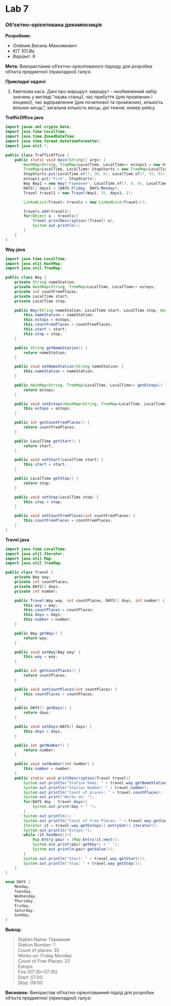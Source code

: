 # Lab 7
### Об’єктно-орієнтована декомпозиція
**Розробник:**
+ _Олійник Василь Максимович_
+ _КІТ 101.8а_
+ _Варіант: 9_

**Мета:** Використання об’єктно-орієнтованого підходу для розробки об’єкта предметної (прикладної) галузі.

***Прикладні задачі:***
1. Квиткова каса. Дані про маршрут: маршрут - необмежений набір значень у вигляді “назва станції, час прибуття (для проміжних і кінцевої), час відправлення (для початкової та проміжних), кількість вільних місць”; загальна кількість місць; дні тижня; номер рейсу.

__TrafficOffice.java__
```Java
import javax.xml.crypto.Data;
import java.time.LocalTime;
import java.time.ZonedDateTime;
import java.time.format.DateTimeFormatter;
import java.util.*;

public class TrafficOffice {
    public static void main(String[] args) {
        HashMap<String, TreeMap<LocalTime, LocalTime>> estops1 = new HashMap<String, TreeMap<LocalTime, LocalTime>>();
        TreeMap<LocalTime, LocalTime> StopStarts = new TreeMap<LocalTime, LocalTime>();
        StopStarts.put(LocalTime.of(7, 30, 0), LocalTime.of(7, 35, 0));
        estops1.put("Fire", StopStarts);
        Way Way1 = new Way("Германия", LocalTime.of(7, 0, 0), LocalTime.of(9, 0, 0), estops1, 20);
        DAYS[] days1 = {DAYS.Friday, DAYS.Monday};
        Travel travel1 = new Travel(Way1, 35, days1, 1);

        LinkedList<Travel> travels = new LinkedList<Travel>();

        travels.add(travel1);
        for(Object o : travels){
            Travel.printDescription((Travel) o);
            System.out.println();
        }
    }
}
```
__Way.java__
```Java
import java.time.LocalTime;
import java.util.HashMap;
import java.util.TreeMap;

public class Way {
    private String nameStation;
    private HashMap<String, TreeMap<LocalTime, LocalTime>> estops;
    private int countFreePlaces;
    private LocalTime start;
    private LocalTime stop;

    public Way(String nameStation, LocalTime start, LocalTime stop, HashMap<String, TreeMap<LocalTime, LocalTime>> estops, int countFreePlaces) {
        this.nameStation = nameStation;
        this.estops = estops;
        this.countFreePlaces = countFreePlaces;
        this.start = start;
        this.stop = stop;
    }

    public String getNameStation() {
        return nameStation;
    }

    public void setNameStation(String nameStation) {
        this.nameStation = nameStation;
    }

    public HashMap<String, TreeMap<LocalTime, LocalTime>> getEstops() {
        return estops;
    }

    public void setEstops(HashMap<String, TreeMap<LocalTime, LocalTime>> estops) {
        this.estops = estops;
    }

    public int getCountFreePlaces() {
        return countFreePlaces;
    }

    public LocalTime getStart() {
        return start;
    }

    public void setStart(LocalTime start) {
        this.start = start;
    }

    public LocalTime getStop() {
        return stop;
    }

    public void setStop(LocalTime stop) {
        this.stop = stop;
    }

    public void setCountFreePlaces(int countFreePlaces) {
        this.countFreePlaces = countFreePlaces;
    }
}
```
__Travel.java__
```Java
import java.time.LocalTime;
import java.util.Iterator;
import java.util.Map;
import java.util.TreeMap;

public class Travel {
    private Way way;
    private int countPlaces;
    private DAYS[] days;
    private int number;

    public Travel(Way way, int countPlaces, DAYS[] days, int number) {
        this.way = way;
        this.countPlaces = countPlaces;
        this.days = days;
        this.number = number;
    }

    public Way getWay() {
        return way;
    }

    public void setWay(Way way) {
        this.way = way;
    }

    public int getCountPlaces() {
        return countPlaces;
    }

    public void setCountPlaces(int countPlaces) {
        this.countPlaces = countPlaces;
    }

    public DAYS[] getDays() {
        return days;
    }

    public void setDays(DAYS[] days) {
        this.days = days;
    }

    public int getNumber() {
        return number;
    }

    public void setNumber(int number) {
        this.number = number;
    }
    public static void printDescription(Travel travel){
        System.out.println("Station Name: " + travel.way.getNameStation());
        System.out.println("Station Number: " + travel.number);
        System.out.println("Count of places: " + travel.countPlaces);
        System.out.print("Works on: ");
        for(DAYS day : travel.days){
            System.out.print(day + " ");
        }
        System.out.println();
        System.out.println("Count of Free Places: " + travel.way.getCountFreePlaces());
        Iterator it = travel.way.getEstops().entrySet().iterator();
        System.out.println("Estops:");
        while (it.hasNext()){
            Map.Entry pair = (Map.Entry)it.next();
            System.out.print(pair.getKey() + " ");
            System.out.println(pair.getValue());
        }
        System.out.println("Start: " + travel.way.getStart());
        System.out.println("Stop: " + travel.way.getStop());
    }
}

enum DAYS {
    Monday,
    Tuesday,
    Wednesday,
    Thursday,
    Friday,
    Saturday,
    Sunday;
}
```

**Вывод:**
>Station Name: Германия</br>
Station Number: 1</br>
Count of places: 35</br>
Works on: Friday Monday </br>
Count of Free Places: 20</br>
Estops:</br>
Fire {07:30=07:35}</br>
Start: 07:00</br>
Stop: 09:00</br>

**Висновок:**  Використав об’єктно-орієнтованний підхід для розробки об’єкта предметної (прикладної) галузі.
